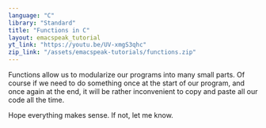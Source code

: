 ```yaml
---
language: "C"
library: "Standard"
title: "Functions in C"
layout: emacspeak_tutorial
yt_link: "https://youtu.be/UV-xmgS3qhc"
zip_link: "/assets/emacspeak-tutorials/functions.zip"
---
```


Functions allow us to modularize our programs into many small parts.
Of course if we need to do something once at the start of our program, and once again at the end,
it will be rather inconvenient to copy and paste all our code all the time.

Hope everything makes sense. If not, let me know.
